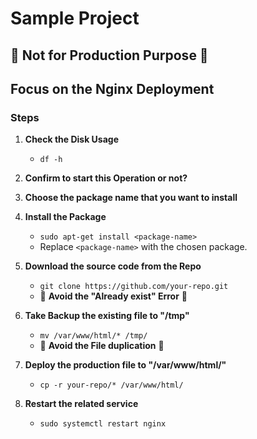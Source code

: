 # Sample Project
## 🚨 Not for Production Purpose 🚨
## Focus on the Nginx Deployment

### Steps

1. **Check the Disk Usage**
   - `df -h`

2. **Confirm to start this Operation or not?**

3. **Choose the package name that you want to install**

4. **Install the Package**
   - `sudo apt-get install <package-name>`
   - Replace `<package-name>` with the chosen package.

5. **Download the source code from the Repo**
   - `git clone https://github.com/your-repo.git`
   - 🚨 **Avoid the "Already exist" Error** 🚨

6. **Take Backup the existing file to "/tmp"**
   - `mv /var/www/html/* /tmp/`
   - 🚨 **Avoid the File duplication** 🚨

7. **Deploy the production file to "/var/www/html/"**
   - `cp -r your-repo/* /var/www/html/`

8. **Restart the related service**
   - `sudo systemctl restart nginx`
